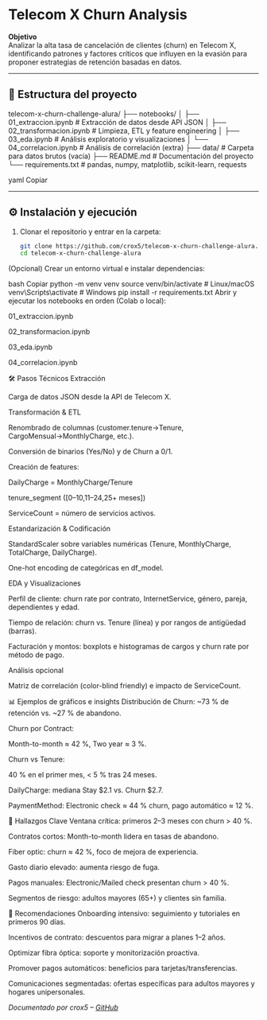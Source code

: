 # Telecom X Churn Analysis

**Objetivo**  
Analizar la alta tasa de cancelación de clientes (churn) en Telecom X, identificando patrones y factores críticos que influyen en la evasión para proponer estrategias de retención basadas en datos.

---

## 📂 Estructura del proyecto

telecom-x-churn-challenge-alura/
├── notebooks/
│ ├── 01_extraccion.ipynb # Extracción de datos desde API JSON
│ ├── 02_transformacion.ipynb # Limpieza, ETL y feature engineering
│ ├── 03_eda.ipynb # Análisis exploratorio y visualizaciones
│ └── 04_correlacion.ipynb # Análisis de correlación (extra)
├── data/ # Carpeta para datos brutos (vacía)
├── README.md # Documentación del proyecto
└── requirements.txt # pandas, numpy, matplotlib, scikit-learn, requests

yaml
Copiar

---

## ⚙️ Instalación y ejecución

1. Clonar el repositorio y entrar en la carpeta:
   ```bash
   git clone https://github.com/crox5/telecom-x-churn-challenge-alura.git
   cd telecom-x-churn-challenge-alura
(Opcional) Crear un entorno virtual e instalar dependencias:

bash
Copiar
python -m venv venv
source venv/bin/activate   # Linux/macOS
venv\Scripts\activate      # Windows
pip install -r requirements.txt
Abrir y ejecutar los notebooks en orden (Colab o local):

01_extraccion.ipynb

02_transformacion.ipynb

03_eda.ipynb

04_correlacion.ipynb

🛠️ Pasos Técnicos
Extracción

Carga de datos JSON desde la API de Telecom X.

Transformación & ETL

Renombrado de columnas (customer.tenure→Tenure, CargoMensual→MonthlyCharge, etc.).

Conversión de binarios (Yes/No) y de Churn a 0/1.

Creación de features:

DailyCharge = MonthlyCharge/Tenure

tenure_segment ([0–10,11–24,25+ meses])

ServiceCount = número de servicios activos.

Estandarización & Codificación

StandardScaler sobre variables numéricas (Tenure, MonthlyCharge, TotalCharge, DailyCharge).

One-hot encoding de categóricas en df_model.

EDA y Visualizaciones

Perfil de cliente: churn rate por contrato, InternetService, género, pareja, dependientes y edad.

Tiempo de relación: churn vs. Tenure (línea) y por rangos de antigüedad (barras).

Facturación y montos: boxplots e histogramas de cargos y churn rate por método de pago.

Análisis opcional

Matriz de correlación (color-blind friendly) e impacto de ServiceCount.

📊 Ejemplos de gráficos e insights
Distribución de Churn: ~73 % de retención vs. ~27 % de abandono.

Churn por Contract:

Month-to-month ≈ 42 %, Two year ≈ 3 %.

Churn vs Tenure:

40 % en el primer mes, < 5 % tras 24 meses.

DailyCharge: mediana Stay $2.1 vs. Churn $2.7.

PaymentMethod: Electronic check ≈ 44 % churn, pago automático ≈ 12 %.

🔑 Hallazgos Clave
Ventana crítica: primeros 2–3 meses con churn > 40 %.

Contratos cortos: Month-to-month lidera en tasas de abandono.

Fiber optic: churn ≈ 42 %, foco de mejora de experiencia.

Gasto diario elevado: aumenta riesgo de fuga.

Pagos manuales: Electronic/Mailed check presentan churn > 40 %.

Segmentos de riesgo: adultos mayores (65+) y clientes sin familia.

🚀 Recomendaciones
Onboarding intensivo: seguimiento y tutoriales en primeros 90 días.

Incentivos de contrato: descuentos para migrar a planes 1–2 años.

Optimizar fibra óptica: soporte y monitorización proactiva.

Promover pagos automáticos: beneficios para tarjetas/transferencias.

Comunicaciones segmentadas: ofertas específicas para adultos mayores y hogares unipersonales.


*Documentado por crox5 – [GitHub](https://github.com/crox5)*
